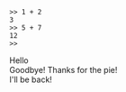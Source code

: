 
    >> 1 + 2
    3
    >> 5 + 7
    12
    >>

Hello  
Goodbye! Thanks for the pie!  
I'll be back!  
